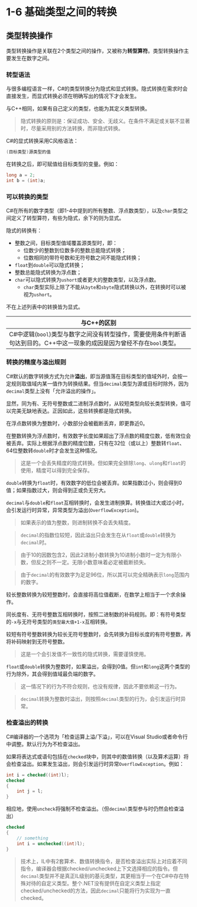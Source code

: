 # 1-6 基础类型之间的转换

## 类型转换操作

类型转换操作是关联在2个类型之间的操作，又被称为**转型算符**。类型转换操作主要发生在数字之间。

### 转型语法

与很多编程语言一样，C#的类型转换分为隐式和显式转换。隐式转换在需求时会直接发生，而显式转换必须在明确写出的情况下才会发生。

与C++相同，如果有自己定义的类型，也能为其定义类型转换。

> 隐式转换的原则是：保证成功、安全、无歧义。在条件不满足或关联不显著时，尽量采用别的方法转换，而非隐式转换。

C#的显式转换采用C风格语法：

```csharp
(目标类型)源类型的值
```

在转换之后，即可赋值给目标类型的变量。例如：

```csharp
long a = 2;
int b = (int)a;
```

### 可以转换的类型

C#在所有的数字类型（即1-4中提到的所有整数、浮点数类型），以及`char`类型之间定义了转型算符，有些为隐式，余下的则为显式。

隐式的转换有：
- 整数之间，目标类型值域覆盖源类型时，即：
  - 位数少的整数到位数多的整数总能隐式转换；
  - 位数相同的带符号数和无符号数之间不能隐式转换；
- `float`到`double`可以隐式转换；
- 整数总能隐式转换为浮点数；
- `char`可以隐式转换为`ushort`或者更大的整数类型，以及浮点数。
  - `char`类型实际上除了不能从`byte`和`sbyte`隐式转换以外，在转换时可以被视为`ushort`。

不在上述列表中的转换皆为显式。

|与C++的区别|
|-|
|C#中逻辑(`bool`)类型与数字之间没有转型操作，需要使用条件判断语句达到目的。C++中这一现象的成因是因为曾经不存在`bool`类型。|

### 转换的精度与溢出规则

C#默认的数字转换方式为允许**溢出**，即当源值落在目标类型的值域外时，会按一定规则取值域内某一值作为转换结果。但当`decimal`类型为源或目标时除外，因为`decimal`类型上没有「允许溢出的操作」。

显然，同为有、无符号整数或二进制浮点数时，从较短类型向较长类型转换，值可以完美无缺地表达。正因如此，这些转换都是隐式转换。

在浮点数转换为整数时，小数部分会被截断丢弃，即更靠近0。

在整数转换为浮点数时，有效数字长度如果超出了浮点数的精度位数，低有效位会被丢弃。实际上根据浮点数的精度位数，只有在32位（或以上）整数转`float`、64位整数转`double`时才会发生这种情况。

> 这是一个会丢失精度的隐式转换。但如果完全排除`long`、`ulong`和`float`的使用，精度可以得到完全保存。

`double`转换为`float`时，有效数字的低位会被丢弃。如果指数过小，则会得到0值；如果指数过大，则会得到正或负无穷大。

`decimal`与`double`和`float`互相转换时，会发生进制换算。转换值过大或过小时，会引发运行时异常，异常类型为溢出(`OverflowException`)。

> 如果表示的值为整数，则进制转换不会丢失精度。

> `decimal`的指数位较短，因此溢出只会发生在从`float`或`double`转换为`decimal`时。

> 由于10的因数包含2，因此2进制小数转换为10进制小数时一定为有限小数，但反之则不一定。无限小数意味着必定被截断损失。

> 由于`decimal`的有效数字为足足96位，所以其可以完全精确表示`long`范围内的数字。

较长整数转换为较短整数时，会直接将高位值截断，在数学上相当于一个求余操作。

同长度有、无符号整数互相转换时，按照二进制数的补码规则。即：有符号类型的`-x`与无符号类型的`类型最大值+1-x`互相转换。

较短有符号整数转换为较长无符号整数时，会先转换为目标长度的有符号整数，再将补码映射到无符号整数。

> 这是一个会引发值不一致性的隐式转换，需要谨慎使用。

`float`或`double`转换为整数时，如果溢出，会得到0值。但`int`和`long`这两个类型的行为除外，其会得到值域最负端的数字。

> 这一情况下的行为不符合规则，也没有规律，因此不要依赖这一行为。

> `decimal`转换为整数时溢出，则按照`decimal`类型的行为，会引发运行时异常。

### 检查溢出的转换

C#编译器的一个选项为「检查运算上溢/下溢」，可以在Visual Studio或者命令行中调整。默认行为为不检查溢出。

如果将表达式或语句包括在`checked`块中，则其中的数值转换（以及算术运算）将会检查溢出。如果发生溢出，则会引发运行时异常`OverflowException`。例如：

```csharp
int i = checked((int)l);
checked
{
    int j = l;
}
```

相应地，使用`uncheck`将强制不检查溢出。（但`decimal`类型参与时仍然会检查溢出）

```csharp
checked
{
    // something
    int i = unchecked((int)l);
}
```

> 技术上，IL中有2套算术、数值转换指令，是否检查溢出实际上对应着不同指令，编译器会根据checked/unchecked上下文选择相应的指令。但`decimal`类型并不是真正IL级别的基元类型，其更相当于一个在C#中存在特殊对待的自定义类型。整个.NET没有提供在自定义类型上指定checked/unchecked的方法，因此`decimal`只能将行为实现为一直checked。

